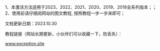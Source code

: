 1、本激活方法适用于2023、2022、2021、2020、2019、2018全系列版本；；
2、使用前请仔细阅网站的图文教程, 按照教程一步一步来即可；


文档更新日期：2023.10.30

教程链接（网站长期更新，小伙伴们可以收藏一下，防丢失）： 

www.exception.site